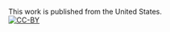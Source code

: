 This work is published from the United States.
<br/>
[![CC-BY](https://i.creativecommons.org/l/by/4.0/88x31.png)](http://creativecommons.org/licenses/by/4.0/)
